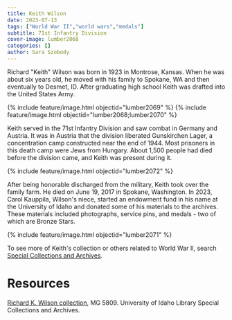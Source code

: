 ```yaml
---
title: Keith Wilson
date: 2023-07-13
tags: ["World War II","world wars","medals"]
subtitle: 71st Infantry Division
cover-image: lumber2068
categories: []
author: Sara Szobody
---
```


Richard "Keith" Wilson was born in 1923 in Montrose, Kansas. When he was about six years old, he moved with his family to Spokane, WA and then eventually to Desmet, ID. After graduating high school Keith was drafted into the United States Army.

{% include feature/image.html objectid="lumber2069" %}
{% include feature/image.html objectid="lumber2068;lumber2070" %}

Keith served in the 71st Infantry Division and saw combat in Germany and Austria. It was in Austria that the division liberated Gunskirchen Lager, a concentration camp constructed near the end of 1944. Most prisoners in this death camp were Jews from Hungary. About 1,500 people had died before the division came, and Keith was present during it.

{% include feature/image.html objectid="lumber2072" %}

After being honorable discharged from the military, Keith took over the family farm. He died on June 19, 2017 in Spokane, Washington. In 2023, Carol Kauppila, Wilson's niece, started an endowment fund in his name at the University of Idaho and donated some of his materials to the archives. These materials included photographs, service pins, and medals - two of which are Bronze Stars.

{% include feature/image.html objectid="lumber2071" %}

To see more of Keith's collection or others related to World War II, search [Special Collections and Archives](https://www.lib.uidaho.edu/special-collections/).

# Resources

[Richard K. Wilson collection](https://archiveswest.orbiscascade.org/ark:80444/xv143404), MG 5809. University of Idaho Library Special Collections and Archives.